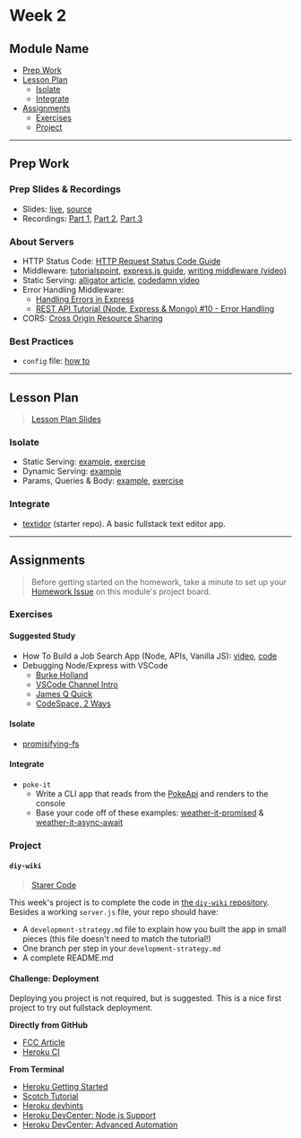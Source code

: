 # Week 2

## Module Name

- [Prep Work](#prep-work)
- [Lesson Plan](#lesson-plan)
  - [Isolate](#isolate)
  - [Integrate](#integrate)
- [Assignments](#assignments)
  - [Exercises](#exercises)
  - [Project](#project)

---

## Prep Work

### Prep Slides & Recordings

- Slides: [live](https://hackyourfuture.be/web-apps/week-2/prep.html), [source](./prep.html)
- Recordings: [Part 1](https://vimeo.com/415924788), [Part 2](https://vimeo.com/415919630), [Part 3](https://vimeo.com/416350569)

### About Servers

- HTTP Status Code: [HTTP Request Status Code Guide](https://www.youtube.com/watch?v=VLH3FMQ5BIQ)
- Middleware: [tutorialspoint](https://www.tutorialspoint.com/expressjs/expressjs_middleware.htm), [express.js guide](https://expressjs.com/en/guide/using-middleware.html), [writing middleware (video)](https://www.youtube.com/watch?v=msw1D8oSw5M)
- Static Serving: [alligator article](https://alligator.io/nodejs/serving-static-files-in-express/), [codedamn video](https://www.youtube.com/watch?v=7UErZ43jzrU)
- Error Handling Middleware: 
  - [Handling Errors in Express](https://zellwk.com/blog/express-errors/)
  - [REST API Tutorial (Node, Express & Mongo) #10 - Error Handling](https://www.youtube.com/watch?v=w1V2SdzdQBs)
- CORS: [Cross Origin Resource Sharing](https://www.youtube.com/watch?v=x_Z6iYY5ibc)

### Best Practices

- `config` file: [how to](https://goenning.net/2016/05/13/how-i-manage-application-configuration-with-nodejs/)

---

## Lesson Plan

> [Lesson Plan Slides](https://hackyourfuture.be/web-apps/week-2)

### Isolate

- Static Serving: [example](../isolate/server-static-example), [exercise](../isolate/server-static-exercise)
- Dynamic Serving: [example](../isolate/server-dynamic-example)
- Params, Queries & Body: [example](../isolate/server-param-query-body-example), [exercise](../isolate/server-param-query-body-exercise)

### Integrate

- [textidor](https://github.com/hackyourfuturebelgium/textidor) (starter repo). A basic fullstack text editor app.

---

## Assignments

> Before getting started on the homework, take a minute to set up your [Homework Issue](https://github.com/HackYourFutureBelgium/homework-submission#homework-issues) on this module's project board.

### Exercises

#### Suggested Study

- How To Build a Job Search App (Node, APIs, Vanilla JS): [video](https://www.youtube.com/watch?v=v7cprTuAnlA), [code](https://github.com/codebubb/job-search-app/)
- Debugging Node/Express with VSCode
  - [Burke Holland](https://www.youtube.com/watch?v=NW2HG9C_mZc)
  - [VSCode Channel Intro](https://www.youtube.com/watch?v=2oFKNL7vYV8)
  - [James Q Quick](https://www.youtube.com/watch?v=yFtU6_UaOtA)
  - [CodeSpace, 2 Ways](https://www.youtube.com/watch?v=N8O-Yf3hc-A)

#### Isolate

- [promisifying-fs](https://github.com/hackyourfuturebelgium/promisifying-fs)

#### Integrate

- `poke-it`
  - Write a CLI app that reads from the [PokeApi](https://pokeapi.co/) and renders to the console
  - Base your code off of these examples: [weather-it-promised](../integrate/weather-it-promised) & [weather-it-async-await](../integrate/weather-it-async-await)

### Project

#### `diy-wiki`

> [Starer Code](https://home.hackyourfuture.be/students/weekly-assignments#projects)

This week's project is to complete the code in [the `diy-wiki` repository](https://github.com/hackyourfuturebelgium/diy-wiki). Besides a working `server.js` file, your repo should have:

- A `development-strategy.md` file to explain how you built the app in small pieces (this file doesn't need to match the tutorial!)
- One branch per step in your `development-strategy.md`
- A complete README.md

#### Challenge: Deployment

Deploying you project is not required, but is suggested. This is a nice first project to try out fullstack deployment.

**Directly from GitHub**

- [FCC Article](https://www.freecodecamp.org/news/how-to-deploy-a-nodejs-app-to-heroku-from-github-without-installing-heroku-on-your-machine-433bec770efe/)
- [Heroku CI](https://www.heroku.com/continuous-integration)

**From Terminal**

- [Heroku Getting Started](https://devcenter.heroku.com/articles/getting-started-with-nodejs)
- [Scotch Tutorial](https://scotch.io/tutorials/how-to-deploy-a-node-js-app-to-heroku)
- [Heroku devhints](https://devhints.io/heroku)
- [Heroku DevCenter: Node.js Support](https://devcenter.heroku.com/articles/nodejs-support)
- [Heroku DevCenter: Advanced Automation](https://devcenter.heroku.com/articles/multiple-environments#advanced-linking-local-branches-to-remote-apps)
